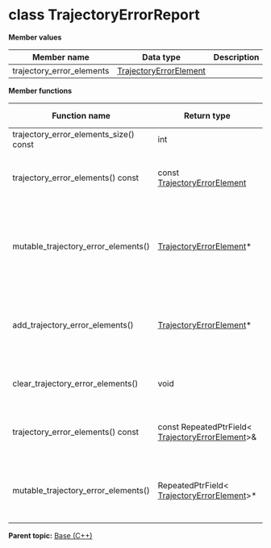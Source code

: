 # class TrajectoryErrorReport

 **Member values** 

|Member name|Data type|Description|
|-----------|---------|-----------|
|trajectory\_error\_elements| [TrajectoryErrorElement](TrajectoryErrorElement.md#)| |

 **Member functions** 

|Function name|Return type|Input type|Description|
|-------------|-----------|----------|-----------|
|trajectory\_error\_elements\_size\(\) const|int|void|Returns the number of elements currently in the field.|
|trajectory\_error\_elements\(\) const|const [TrajectoryErrorElement](TrajectoryErrorElement.md#)|int index|Returns the element at the given zero-based index. Calling this method with index outside of \[0, trajectory\_error\_elements\_size\(\)\) yields undefined behavior.|
|mutable\_trajectory\_error\_elements\(\)| [TrajectoryErrorElement](TrajectoryErrorElement.md#)\*|int index|Returns a pointer to the mutable [TrajectoryErrorElement](TrajectoryErrorElement.md#) object that stores the value of the element at the given zero-based index. Calling this method with index outside of \[0, trajectory\_error\_elements\_size\(\)\) yields undefined behavior.|
|add\_trajectory\_error\_elements\(\)| [TrajectoryErrorElement](TrajectoryErrorElement.md#)\*|void|Adds a new element and returns a pointer to it. The returned [TrajectoryErrorElement](TrajectoryErrorElement.md#) is mutable and will have none of its fields set \(i.e. it will be identical to a newly-allocated [TrajectoryErrorElement](TrajectoryErrorElement.md#)\).|
|clear\_trajectory\_error\_elements\(\)|void|void|Removes all elements from the field. After calling this, trajectory\_error\_elements\_size\(\) will return zero.|
|trajectory\_error\_elements\(\) const|const RepeatedPtrField< [TrajectoryErrorElement](TrajectoryErrorElement.md#)\>&|void|Returns the underlying RepeatedPtrField that stores the field's elements. This container class provides STL-like iterators and other methods.|
|mutable\_trajectory\_error\_elements\(\)|RepeatedPtrField< [TrajectoryErrorElement](TrajectoryErrorElement.md#)\>\*|void|Returns a pointer to the underlying mutable RepeatedPtrField that stores the field's elements. This container class provides STL-like iterators and other methods.|

**Parent topic:** [Base \(C++\)](../../summary_pages/Base.md)

